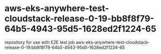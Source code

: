 # aws-eks-anywhere-test-cloudstack-release-0-19-bb8f8f79-64b5-4943-95d5-1628ed2f1224-65
repository for use with E2E test job aws-eks-anywhere-test-cloudstack-release-0-19:bb8f8f79-64b5-4943-95d5-1628ed2f1224-65
